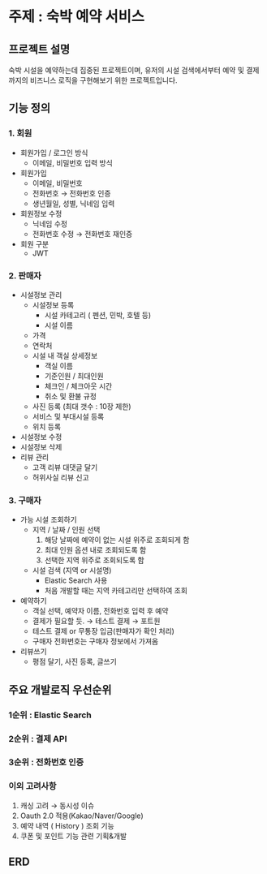 # 주제 : 숙박 예약 서비스
## 프로젝트 설명
숙박 시설을 예약하는데 집중된 프로젝트이며, 유저의 시설 검색에서부터 예약 및 결제까지의 비즈니스 로직을 구현해보기 위한 프로젝트입니다.
## 기능 정의
### 1. 회원
- 회원가입 / 로그인 방식
  - 이메일, 비밀번호 입력 방식
- 회원가입
  - 이메일, 비밀번호
  - 전화번호 → 전화번호 인증
  - 생년월일, 성별, 닉네임 입력
- 회원정보 수정
  - 닉네임 수정
  - 전화번호 수정 → 전화번호 재인증
- 회원 구분
  - JWT
### 2. 판매자
- 시설정보 관리
  - 시설정보 등록
    - 시설 카테고리 ( 펜션, 민박, 호텔 등)
    - 시설 이름
  - 가격
  - 연락처
  - 시설 내 객실 상세정보
    - 객실 이름
    - 기준인원 / 최대인원
    - 체크인 / 체크아웃 시간
    - 취소 및 환불 규정
  - 사진 등록 (최대 갯수 : 10장 제한)
  - 서비스 및 부대시설 등록
  - 위치 등록
- 시설정보 수정
- 시설정보 삭제
- 리뷰 관리
  - 고객 리뷰 대댓글 달기
  - 허위사실 리뷰 신고
### 3. 구매자
- 가능 시설 조회하기
  - 지역 / 날짜 / 인원 선택
    1. 해당 날짜에 예약이 없는 시설 위주로 조회되게 함
    2. 최대 인원 옵션 내로 조회되도록 함
    3. 선택한 지역 위주로 조회되도록 함
  - 시설 검색 (지역 or 시설명)
    - Elastic Search 사용
    - 처음 개발할 때는 지역 카테고리만 선택하여 조회
- 예약하기
  - 객실 선택, 예약자 이름, 전화번호 입력 후 예약
  - 결제가 필요할 듯. → 테스트 결제 → 포트원
  - 테스트 결제 or 무통장 입금(판매자가 확인 처리)
  - 구매자 전화번호는 구매자 정보에서 가져옴
- 리뷰쓰기
  - 평점 달기, 사진 등록, 글쓰기
## 주요 개발로직 우선순위
### 1순위 : Elastic Search
### 2순위 : 결제 API
### 3순위 : 전화번호 인증
### 이외 고려사항
1. 캐싱 고려 → 동시성 이슈
2. Oauth 2.0 적용(Kakao/Naver/Google)
3. 예약 내역 ( History ) 조회 기능
4. 쿠폰 및 포인트 기능 관련 기획&개발
## ERD
